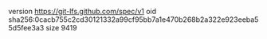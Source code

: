 version https://git-lfs.github.com/spec/v1
oid sha256:0cacb755c2cd30121332a99cf95bb7a1e470b268b2a322e923eeba55d5fee3a3
size 9419
